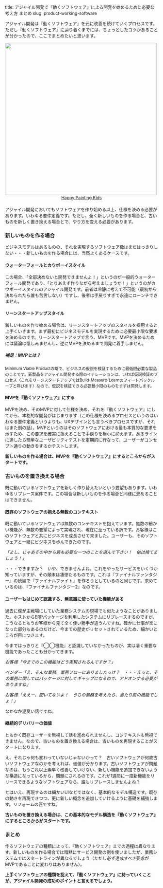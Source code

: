 title: アジャイル開発で『動くソフトウェア』による開発を始めるために必要な考え方 まとめ
slug: product-working-software

アジャイル開発は『動くソフトウェア』を元に改善を続けていくプロセスです。ただし『動くソフトウェア』に辿り着くまでには、ちょっとしたコツがあることが分かったので、ここでまとめたいと思います。

<img src="/assets/2012_03/product-working-software.png" width="500" />

<div style="text-align: center; margin-bottom: 20px"><a href="http://www.stockvault.net/photo/124195/happy-painting-kids" target="_blank">Happy Painting Kids</a></div>

アジャイル開発においてもソフトウェアを作り始める以上、仕様を決める必要があります。いわゆる要件定義です。ただし、全く新しいものを作る場合と、古いものを新しく置き換える場合とで、やり方を変える必要があります。

### 新しいものを作る場合

ビジネスモデルはあるものの、それを実現するソフトウェア像はまだはっきりしない・・・新しいものを作る場合には、当然よくあるケースです。

#### ウォーターフォールとカウボーイスタイル

この場合、「全部決めないと開発できませんよ！」というのが一般的ウォーターフォール開発であり、「とりあえず作りながら考えましょうか！」というのがカウボーイスタイルのアジャイル開発です。前者は冷静に考えて不可能（最初から決められたら誰も苦労しない）ですし、後者は手戻りすぎて永遠にローンチできません。

#### リーンスタートアップスタイル

新しいものを作り始める場合は、リーンスタートアップのスタイルを採用すると上手くいきます。まず最初にビジネスモデルを実現するために必要最小限な要求を決めるのです。リーンスタートアップで言う、MVPです。MVPを決めるためには議論は惜しみませんし、逆にMVPを決めるまで開発に着手しません。

##### 補足：MVPとは？

<p style="font-size: 13px;">Minimum Viable Productの略で、ビジネスの仮説を検証するために最低限必要な製品のことです。新製品をアジャイル開発する際のイテレーションは、いわば仮説検証のプロセス（これをリーンスタートアップではBuild-Measure-Learnのフィードバックループと呼びます）なので、仮説を検証できる必要最小限のものをまずは開発します。</p>

#### MVPを『動くソフトウェア』にする

MVPを決め、そのMVPに対して仕様を決め、それを『動くソフトウェア』にしてから、本格的な開発がはじまります（この仕様を決めるプロセスというのはいわゆる要件定義というよりも、UXデザインとも言うべきプロセスですが、それはまた別の話）。MVPというのはそのソフトウェアにおける最も本質的な要求を示すため、この要求を確実に捉えることで手戻りを極小に抑えます。あるラインに達したら簡単なユーザビリティテストを定期的に行なって、ユーザーがコンセプト通りの動きをするかテストします。

**新しいものを作る場合は、MVPを『動くソフトウェア』にするところからがスタートです。**

### 古いものを置き換える場合

既に動いているソフトウェアを新しく作り替えたいという要望もあります。いわゆるリプレース案件です。この場合は新しいものを作る場合と同様に進めることはできません。

#### 既存のソフトウェアの抱える無数のコンテキスト

既に動いているソフトウェアは無数のコンテキストを抱えています。無数の細かい機能が、無数の要望によって実現され、現在に至っている訳です。お客様はこのソフトウェアと共にビジネスを成長させて来ました。ユーザーも、そのソフトウェアと一緒にビジネスを歩んできたのです。

*「よし、じゃあその中から最も必要な一つのことを選んで下さい！　他は捨てましょう！」*

・・・できますか？　いや、できませんよね。これをやったサービスをいくつか知っていますが、その顛末は凄惨たるものです。これは『ファイナルファンタジー』の続編で『ファイナルファイト』を作ろうとしているのと同じです。求めているのは、『ファイナルファンタジー2』なのです。

#### ユーザーもはじめて認識する、無意識に使っていた機能がある

過去に僕が主戦場にしていた業務システムの現場でも似たようなことがありました。ホストからERPパッケージを利用したシステムにリプレースするのですが、こうなるともうお客様から見て全く使い勝手が違うんですね。確かに仕事が楽になった部分もあるのだけど、今までの歴史がリセットされているため、細かいところが目につきます。

今まではっきりと『◯◯機能』と認識していなかったものが、実は凄く重要な機能であったことも分かってきます。

*お客様「今までのこの機能はどう実現されるんですか？」*

*ベンダー「え、そんな業務、業務フローにありましたっけ？　・・・えっと、その業務に関してはパッケージに対してギャップになるので、アドオンする必要がありますね」*

*お客様「ええー、聞いてないよ！　うちの業務を考えたら、当たり前の機能でしょ！」*

なかなか泥臭い話ですね。

#### 継続的デリバリーの価値

ともかく既存ユーザーを無視して話を進められませんし、コンテキストも無視できません。なので、古いものを置き換える場合は、古いものを再現することがスタートになります。

え、それじゃ何も変わっていないじゃないかって？　古いソフトウェアが何故古いソフトウェアなのかを考えれば、価値が分かります。古いソフトウェアが問題なのは、もうこれ以上素早く改善していけない、新しい機能を追加できないような構造になっているから、問題にされるのです。これが1週間に一度新機能をリリースできるようなソフトウェアなら、誰もリプレースしませんよね？

とはいえ、再現するのは細かいUIなどではなく、基本的なモデル構造です。既存の動きを再現できつつ、更に新しい概念を追加していけるように基礎を補強します。リフォームの匠ですね。

**古いものを置き換える場合は、この基本的なモデル構造を『動くソフトウェア』にするところからがスタートです。**

### まとめ

作るソフトウェアの種類によって、『動くソフトウェア』までの過程は異なります。新しいものを作る場合では暗黙にサービス開発の例を使いましたが、業務システムではスタートラインが異なるでしょう（ただし必ず達成すべき要求がMVPであることに変わりはありません）。

**上手くソフトウェアの種類を捉えて、『動くソフトウェア』に持っていくことが、アジャイル開発の成功のポイントと言えるでしょう。**
